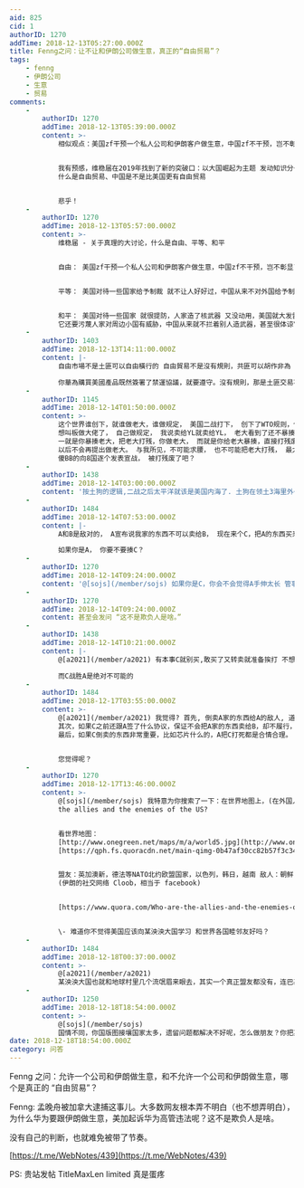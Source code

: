 ```yaml
---
aid: 825
cid: 1
authorID: 1270
addTime: 2018-12-13T05:27:00.000Z
title: Fenng之问：让不让和伊朗公司做生意，真正的“自由贸易”？
tags:
    - fenng
    - 伊朗公司
    - 生意
    - 贸易
comments:
    -
        authorID: 1270
        addTime: 2018-12-13T05:39:00.000Z
        content: >-
            相似观点：美国zf干预一个私人公司和伊朗客户做生意，中国zf不干预，岂不彰显了中国贸易更自由？


            我有预感，维稳届在2019年找到了新的突破口：以大国崛起为主题 发动知识分子，掀起一场广泛的关于真理的大讨论：比如
            什么是自由贸易、中国是不是比美国更有自由贸易


            悲乎！
    -
        authorID: 1270
        addTime: 2018-12-13T05:57:00.000Z
        content: >-
            维稳届 - 关于真理的大讨论，什么是自由、平等、和平


            自由： 美国zf干预一个私人公司和伊朗客户做生意，中国zf不干预，岂不彰显了中国贸易更自由？


            平等： 美国对待一些国家给予制裁 就不让人好好过，中国从来不对外国给予制裁，岂不彰显了中国面对万邦更平等？


            和平： 美国对待一些国家 就很提防，人家造了核武器 又没动用，美国就大发雷霆
            它还要污蔑人家对周边小国有威胁，中国从来就不拦着别人造武器，甚至很体谅它拿一个核武器可以更好地自保、不受美国的威胁，岂不彰显了中国更爱好和平？
    -
        authorID: 1403
        addTime: 2018-12-13T14:11:00.000Z
        content: |-
            自由市場不是土匪可以自由橫行的 自由貿易不是沒有規則，共匪可以胡作非為

            你華為購買美國產品既然簽署了禁運協議，就要遵守。沒有規則，那是土匪交易不是自由貿易。
    -
        authorID: 1145
        addTime: 2018-12-14T01:50:00.000Z
        content: >-
            这个世界谁创下，就谁做老大，谁做规定， 美国二战打下， 创下了WTO规则，你就要遵守， 你就要认老大， 好了， 现在以为自己羽翼已丰，
            想叫板做大佬了， 自己做规定， 我说卖给YL就卖给YL， 老大看到了还不暴揍你？ 现在只有3条路的可能，
            一就是你暴揍老大，把老大打残，你做老大， 而就是你给老大暴揍，直接打残废。 3就是马上跪下求腰， 全部答应老大要求，
            以后不会再提出做老大。 与我所见，不可能求腰， 也不可能把老大打残， 最大可能是给老大打残废了。 大清慈禧，也是最后面子下不来，
            傻BB的向8国逐个发表宣战， 被打残废了吧？
    -
        authorID: 1438
        addTime: 2018-12-14T03:00:00.000Z
        content: '按土狗的逻辑,二战之后太平洋就该是美国内海了. 土狗在领土3海里外一切活动都是赤裸裸侵犯美国主权.'
    -
        authorID: 1484
        addTime: 2018-12-14T07:53:00.000Z
        content: |-
            A和B是敌对的， A宣布说我家的东西不可以卖给B， 现在来个C，把A的东西买来，再偷偷卖给B，

            如果你是A， 你要不要揍C？
    -
        authorID: 1270
        addTime: 2018-12-14T09:24:00.000Z
        content: '@[sojs](/member/sojs) 如果你是C，你会不会觉得A手伸太长 管事太多 不自由？'
    -
        authorID: 1270
        addTime: 2018-12-14T09:24:00.000Z
        content: 甚至会发问 “这不是欺负人是啥。”
    -
        authorID: 1438
        addTime: 2018-12-14T10:21:00.000Z
        content: |-
            @[a2021](/member/a2021) 有本事C就别买,敢买了又转卖就准备挨打 不想挨打就准备打趴下A

            而C战胜A是绝对不可能的
    -
        authorID: 1484
        addTime: 2018-12-17T03:55:00.000Z
        content: >-
            @[a2021](/member/a2021) 我觉得? 首先, 倒卖A家的东西给A的敌人, 道义上就说不过去。
            其次，如果C之前还跟A签了什么协议，保证不会把A家的东西卖给B，却不履行，法律上理亏。
            最后，如果C倒卖的东西非常重要，比如芯片什么的，A把C打死都是合情合理。


            您觉得呢？
    -
        authorID: 1270
        addTime: 2018-12-17T13:46:00.000Z
        content: >-
            @[sojs](/member/sojs) 我特意为你搜索了一下：在世界地图上，(在外国人眼中)哪些人是美国的敌人？ Who are
            the allies and the enemies of the US?


            看世界地图：
            [http://www.onegreen.net/maps/m/a/world5.jpg](http://www.onegreen.net/maps/m/a/world5.jpg)
            [https://qph.fs.quoracdn.net/main-qimg-0b47af30cc82b57f3c342c41b50669c2](https://qph.fs.quoracdn.net/main-qimg-0b47af30cc82b57f3c342c41b50669c2)


            盟友：英加澳新，德法等NATO北约欧盟国家，以色列，韩日，越南 敌人：朝鲜，伊朗，俄罗斯 叙利亚，其他阿拉伯和伊斯兰国家
            (伊朗的社交网络 Cloob，相当于 facebook)


            [https://www.quora.com/Who-are-the-allies-and-the-enemies-of-the-US](https://www.quora.com/Who-are-the-allies-and-the-enemies-of-the-US)


            \- 难道你不觉得美国应该向某泱泱大国学习 和世界各国睦邻友好吗？
    -
        authorID: 1484
        addTime: 2018-12-18T00:37:00.000Z
        content: >-
            @[a2021](/member/a2021)
            某泱泱大国也就和地球村里几个流氓眉来眼去，其实一个真正盟友都没有，连巴基斯坦都不铁了。向某泱泱大国学习? 你是来搞笑的吗？
    -
        authorID: 1250
        addTime: 2018-12-18T18:54:00.000Z
        content: >-
            @[sojs](/member/sojs)
            国情不同，你国版图接壤国家太多，遗留问题都解决不好呢，怎么做朋友？你把某国放亚洲试试，不集权啥都办不好
date: 2018-12-18T18:54:00.000Z
category: 问答
---
```


Fenng 之问：允许一个公司和伊朗做生意，和不允许一个公司和伊朗做生意，哪个是真正的 “自由贸易”？

Fenng: 孟晚舟被加拿大逮捕这事儿。大多数网友根本弄不明白（也不想弄明白），为什么华为要跟伊朗做生意，美加起诉华为高管违法呢？这不是欺负人是啥。

没有自己的判断，也就难免被带了节奏。

[https://t.me/WebNotes/439](https://t.me/WebNotes/439)

PS: 贵站发帖 TitleMaxLen limited 真是蛋疼
